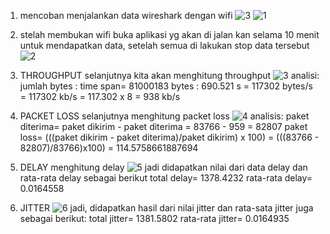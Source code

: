 1. mencoban menjalankan data wireshark dengan wifi
 ![3](https://github.com/mdiazalfarizi/Qos_Wireshark/assets/126410884/605056c4-6a9d-4fc3-9c03-c3b882492857)
   ![1](https://github.com/mdiazalfarizi/Qos_Wireshark/assets/126410884/52bb8a9a-537f-4749-a004-a8efea4a751e)

2. stelah membukan wifi buka aplikasi yg akan di jalan kan selama 10 menit untuk mendapatkan data, setelah semua di lakukan stop data tersebut
   ![2](https://github.com/mdiazalfarizi/Qos_Wireshark/assets/126410884/6a6dcdce-63ea-4123-b987-8557914a0a27)

3. THROUGHPUT
   selanjutnya kita akan menghitung throughput
   ![3](https://github.com/mdiazalfarizi/Qos_Wireshark/assets/126410884/3b61c939-8cd4-4bd1-84c2-fe7f9b75ed71)
   analisi:
   jumlah bytes : time span= 81000183 bytes : 690.521 s
                           = 117302 bytes/s
                           = 117302 kb/s
                           = 117.302 x 8
                           = 938 kb/s

4. PACKET LOSS
   selanjutnya menghitung packet loss
   ![4](https://github.com/mdiazalfarizi/Qos_Wireshark/assets/126410884/a278578b-b653-427e-921c-6f0069d66265)
   analisis:
   paket diterima= paket dikirim - paket diterima
                 = 83766 - 959
                 = 82807
   paket loss= (((paket dikirim - paket diterima)/paket dikirim) x 100)
             = (((83766 - 82807)/83766)x100)
             = 114.5758661887694

5. DELAY
   menghitung delay
   ![5](https://github.com/mdiazalfarizi/Qos_Wireshark/assets/126410884/50b26eec-e9e2-4cd4-b024-708247c824be)
   jadi didapatkan nilai dari data delay dan rata-rata delay sebagai berikut
   total delay= 1378.4232
   rata-rata delay= 0.0164558

6. JITTER
   ![6](https://github.com/mdiazalfarizi/Qos_Wireshark/assets/126410884/f40e4eae-2287-476e-81a6-14c38d3346b4)
   jadi, didapatkan hasil dari nilai jitter dan rata-sata jitter juga sebagai berikut:
   total jitter= 1381.5802
   rata-rata jitter= 0.0164935

   


   

















   

